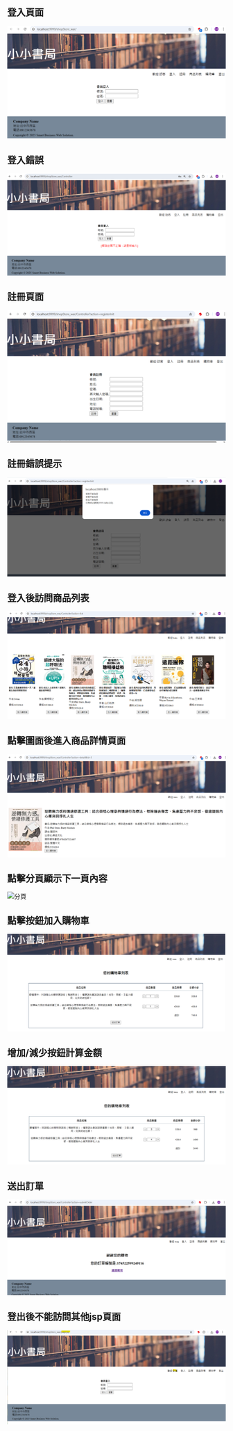登入頁面
---
![登入頁面](https://github.com/CHANGYU-WEN/shopstore/blob/main/row/%E7%99%BB%E5%85%A5%E9%A0%81%E9%9D%A2.png)

登入錯誤
---
![登入錯誤1](https://github.com/CHANGYU-WEN/shopstore/blob/main/row/%E7%99%BB%E5%85%A5%E9%8C%AF%E8%AA%A41.png)

註冊頁面
---
![註冊頁面](https://github.com/CHANGYU-WEN/shopstore/blob/main/row/%E8%A8%BB%E5%86%8A%E9%A0%81%E9%9D%A2.png)

註冊錯誤提示
---
![註冊錯誤提示](https://github.com/CHANGYU-WEN/shopstore/blob/main/row/%E8%A8%BB%E5%86%8A%E9%8C%AF%E8%AA%A4%E6%8F%90%E7%A4%BA.png)

登入後訪問商品列表
---
![商品列表](https://github.com/CHANGYU-WEN/shopstore/blob/main/row/%E5%95%86%E5%93%81%E5%88%97%E8%A1%A8.png)

點擊圖面後進入商品詳情頁面
---
![商品詳情](https://github.com/CHANGYU-WEN/shopstore/blob/main/row/%E5%95%86%E5%93%81%E8%A9%B3%E6%83%85.png)

點擊分頁顯示下一頁內容
---
![分頁](https://github.com/user-attachments/assets/bede413e-03b0-4fb4-ba73-c618353bbede)


點擊按鈕加入購物車
---
![加入購物車](https://github.com/CHANGYU-WEN/shopstore/blob/main/row/%E5%8A%A0%E5%85%A5%E8%B3%BC%E7%89%A9%E8%BB%8A.png)

增加/減少按鈕計算金額
---
![計算金額](https://github.com/CHANGYU-WEN/shopstore/blob/main/row/%E8%A8%88%E7%AE%97%E9%87%91%E9%A1%8D.png)

送出訂單
---
![送出訂單](https://github.com/CHANGYU-WEN/shopstore/blob/main/row/%E9%80%81%E5%87%BA%E8%A8%82%E5%96%AE.png)

登出後不能訪問其他jsp頁面
---
![登出後不能訪問其他網頁](https://github.com/CHANGYU-WEN/shopstore/blob/main/row/%E7%99%BB%E5%87%BA%E5%BE%8C%E4%B8%8D%E8%83%BD%E8%A8%AA%E5%95%8F%E5%85%B6%E4%BB%96%E7%B6%B2%E9%A0%81.png)



